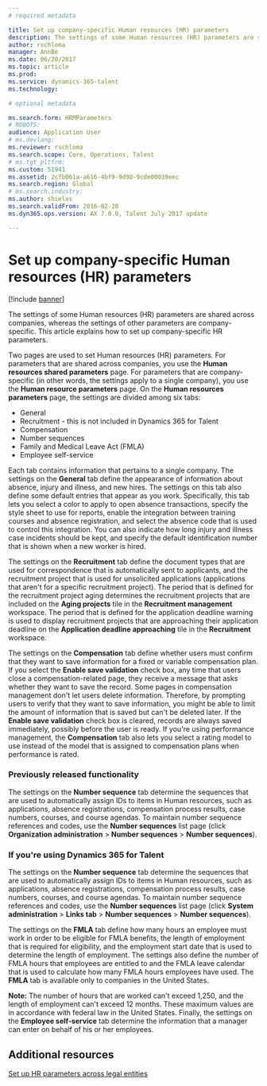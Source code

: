 ```yaml
---
# required metadata

title: Set up company-specific Human resources (HR) parameters
description: The settings of some Human resources (HR) parameters are shared across companies, whereas the settings of other parameters are company-specific. This article explains how to set up company-specific HR parameters.
author: rschloma
manager: AnnBe
ms.date: 06/20/2017
ms.topic: article
ms.prod: 
ms.service: dynamics-365-talent
ms.technology: 

# optional metadata

ms.search.form: HRMParameters
# ROBOTS: 
audience: Application User
# ms.devlang: 
ms.reviewer: rschloma
ms.search.scope: Core, Operations, Talent
# ms.tgt_pltfrm: 
ms.custom: 51941
ms.assetid: 2cfb061a-a616-4bf9-9d98-9cde00039eec
ms.search.region: Global
# ms.search.industry: 
ms.author: shielas
ms.search.validFrom: 2016-02-28
ms.dyn365.ops.version: AX 7.0.0, Talent July 2017 update

---
```


# Set up company-specific Human resources (HR) parameters

[!include [banner](includes/banner.md)]

The settings of some Human resources (HR) parameters are shared across companies, whereas the settings of other parameters are company-specific. This article explains how to set up company-specific HR parameters.

Two pages are used to set Human resources (HR) parameters. For parameters that are shared across companies, you use the **Human resources shared parameters** page. For parameters that are company-specific (in other words, the settings apply to a single company), you use the **Human resource parameters** page. On the **Human resources parameters** page, the settings are divided among six tabs:

-   General
-   Recruitment - this is not included in Dynamics 365 for Talent
-   Compensation
-   Number sequences
-   Family and Medical Leave Act (FMLA)
-   Employee self-service

Each tab contains information that pertains to a single company. The settings on the **General** tab define the appearance of information about absence, injury and illness, and new hires. The settings on this tab also define some default entries that appear as you work. Specifically, this tab lets you select a color to apply to open absence transactions, specify the style sheet to use for reports, enable the integration between training courses and absence registration, and select the absence code that is used to control this integration. You can also indicate how long injury and illness case incidents should be kept, and specify the default identification number that is shown when a new worker is hired. 

The settings on the **Recruitment** tab define the document types that are used for correspondence that is automatically sent to applicants, and the recruitment project that is used for unsolicited applications (applications that aren't for a specific recruitment project). The period that is defined for the recruitment project aging determines the recruitment projects that are included on the **Aging projects** tile in the **Recruitment management** workspace. The period that is defined for the application deadline warning is used to display recruitment projects that are approaching their application deadline on the **Application deadline approaching** tile in the **Recruitment** workspace. 

The settings on the **Compensation** tab define whether users must confirm that they want to save information for a fixed or variable compensation plan. If you select the **Enable save validation** check box, any time that users close a compensation-related page, they receive a message that asks whether they want to save the record. Some pages in compensation management don't let users delete information. Therefore, by prompting users to verify that they want to save information, you might be able to limit the amount of information that is saved but can't be deleted later. If the **Enable save validation** check box is cleared, records are always saved immediately, possibly before the user is ready. If you're using performance management, the **Compensation** tab also lets you select a rating model to use instead of the model that is assigned to compensation plans when performance is rated. 

### Previously released functionality
The settings on the **Number sequence** tab determine the sequences that are used to automatically assign IDs to items in Human resources, such as applications, absence registrations, compensation process results, case numbers, courses, and course agendas. To maintain number sequence references and codes, use the **Number sequences** list page (click **Organization administration** &gt; **Number sequences** &gt; **Number sequences**).

### If you're using Dynamics 365 for Talent
The settings on the **Number sequence** tab determine the sequences that are used to automatically assign IDs to items in Human resources, such as applications, absence registrations, compensation process results, case numbers, courses, and course agendas. To maintain number sequence references and codes, use the **Number sequences** list page (click **System administration** &gt; **Links tab** &gt; **Number sequences** &gt; **Number sequences**). 

The settings on the **FMLA** tab define how many hours an employee must work in order to be eligible for FMLA benefits, the length of employment that is required for eligibility, and the employment start date that is used to determine the length of employment. The settings also define the number of FMLA hours that employees are entitled to and the FMLA leave calendar that is used to calculate how many FMLA hours employees have used. The **FMLA** tab is available only to companies in the United States. 

**Note:** The number of hours that are worked can't exceed 1,250, and the length of employment can't exceed 12 months. These maximum values are in accordance with federal law in the United States. Finally, the settings on the **Employee self-service** tab determine the information that a manager can enter on behalf of his or her employees.

Additional resources
--------

[Set up HR parameters across legal entities](set-up-hr-parameters-across-legal-entities.md)



